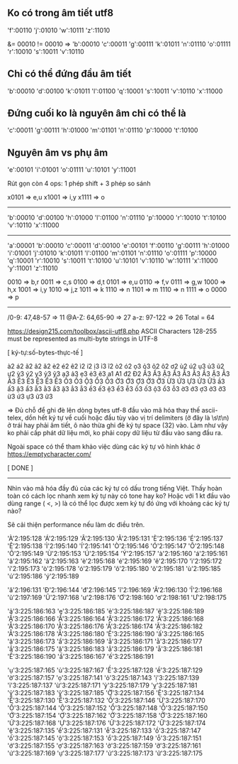 ## Ko có trong âm tiết utf8

'f':00110
'j':01010
'w':10111
'z':11010

&=  00010 != 00010
=>
'b':00010
'c':00011
'g':00111
'k':01011
'n':01110
'o':01111
'r':10010
's':10011
'v':10110

## Chỉ có thể đứng đầu âm tiết

'b':00010
'd':00100
'k':01011
'l':01100
'q':10001
's':10011
'v':10110
'x':11000

## Đứng cuối ko là nguyên âm chỉ có thể là

'c':00011
'g':00111
'h':01000
'm':01101
'n':01110
'p':10000
't':10100

## Nguyên âm vs phụ âm
'e':00101
'i':01001
'o':01111
'u':10101
'y':11001

Rút gọn còn 4 ops: 1 phép shift + 3 phép so sánh

x0101 => e,u
x1001 => i,y
x1111 => o

- - -

'b':00010
'd':00100
'h':01000
'l':01100
'n':01110
'p':10000
'r':10010
't':10100
'v':10110
'x':11000

- - - 

'a':00001
'b':00010
'c':00011
'd':00100
'e':00101
'f':00110
'g':00111
'h':01000
'i':01001
'j':01010
'k':01011
'l':01100
'm':01101
'n':01110
'o':01111
'p':10000
'q':10001
'r':10010
's':10011
't':10100
'u':10101
'v':10110
'w':10111
'x':11000
'y':11001
'z':11010

0010 => b,r
0011 => c,s
0100 => d,t
0101 => e,u
0110 => f,v
0111 => g,w
1000 => h,x
1001 => i,y
1010 => j,z
1011 => k
1110 => n
1101 => m
1110 => n
1111 => o
0000 => p

- - -

/0-9: 47,48-57 => 11
@A-Z: 64,65-90 => 27
 a-z: 97-122   => 26
Total = 64


https://design215.com/toolbox/ascii-utf8.php
ASCII Characters 128-255 must be represented as multi-byte strings in UTF-8

[ ký-tự:số-bytes-thực-tế ]

à2 á2 ã2 â2 ă2 è2 é2 ê2 ì2 í2 ị3 ỉ3 ĩ2 ò2 ó2 ọ3 ỏ3 õ2 ô2 ơ2 ù2 ú2 ụ3 ủ3 ũ2 ư2 ỳ3 ý2 ỵ3 ỷ3 ỹ3 ạ3 ả3 ẹ3 ẻ3 ẽ3 a1 A1 đ2 Đ2 Ầ3 Ấ3 Ậ3 Ẩ3 Ẫ3 Ằ3 Ắ3 Ặ3 Ẳ3 Ẵ3 Ề3 Ế3 Ệ3 Ể3 Ễ3 Ồ3 Ố3 Ộ3 Ổ3 Ỗ3 Ờ3 Ớ3 Ợ3 Ở3 Ỡ3 Ừ3 Ứ3 Ự3 Ử3 Ữ3 ầ3 ấ3 ậ3 ẩ3 ẫ3 ằ3 ắ3 ặ3 ẳ3 ẵ3 ề3 ế3 ệ3 ể3 ễ3 ồ3 ố3 ộ3 ổ3 ỗ3 ờ3 ớ3 ợ3 ở3 ỡ3 ừ3 ứ3 ự3 ử3 ữ3

=> Đủ chỗ để ghi đè lên dòng bytes utf-8 đầu vào mã hóa thay thế ascii-telex, dồn hết ký tự về cuối hoặc đầu tùy vào vị trí delimiters (ở đây là \s\t\n) ở trái hay phải âm tiết, ô nào thừa ghi đè ký tự space (32) vào. Làm như vậy ko phải cấp phát dữ liệu mới, ko phải copy dữ liệu từ đầu vào sang đầu ra.

Ngoài space có thể tham khảo việc dùng các ký tự vô hình khác ở  https://emptycharacter.com/


[ DONE ]

- - -

Nhìn vào mã hóa đầy đủ của các ký tự có dấu trong tiếng Việt. Thấy hoàn toàn có cách lọc nhanh xem ký tự này có tone hay ko? Hoặc với 1 kt đầu vào dùng range ( <, >) là có thể lọc được xem ký tự đó ứng với khoảng các ký tự nào?

Sẽ cải thiện performance nếu làm dc điều trên.

'À'2:195:128 'Á'2:195:129 'Â'2:195:130 'Ã'2:195:131 'È'2:195:136 'É'2:195:137 
'Ê'2:195:138 'Ì'2:195:140 'Í'2:195:141 'Ò'2:195:146 'Ó'2:195:147 'Ô'2:195:148 
'Õ'2:195:149 'Ù'2:195:153 'Ú'2:195:154 'Ý'2:195:157 
'à'2:195:160 'á'2:195:161 'â'2:195:162 'ã'2:195:163 'è'2:195:168 'é'2:195:169
'ê'2:195:170 'ì'2:195:172 'í'2:195:173 'ò'2:195:178 'ó'2:195:179 'ô'2:195:180
'õ'2:195:181 'ù'2:195:185 'ú'2:195:186 'ý'2:195:189

'ă'2:196:131 'Đ'2:196:144 'đ'2:196:145 'ĩ'2:196:169 'Ă'2:196:130  'Ĩ'2:196:168 
'ũ'2:197:169 'Ũ'2:197:168
'ư'2:198:176 'Ơ'2:198:160 'ơ'2:198:161 'Ư'2:198:175


'ả'3:225:186:163 'ẹ'3:225:186:185 'ẻ'3:225:186:187 'ẽ'3:225:186:189 'Ầ'3:225:186:166
'Ấ'3:225:186:164 'Ậ'3:225:186:172 'Ẩ'3:225:186:168 'Ẫ'3:225:186:170 'Ằ'3:225:186:176
'Ắ'3:225:186:174 'Ặ'3:225:186:182 'Ẳ'3:225:186:178 'Ẵ'3:225:186:180 'Ế'3:225:186:190
'ấ'3:225:186:165 'ậ'3:225:186:173 'ẩ'3:225:186:169 'ẫ'3:225:186:171 'ằ'3:225:186:177
'ắ'3:225:186:175 'ặ'3:225:186:183 'ẳ'3:225:186:179 'ẵ'3:225:186:181
'Ế'3:225:186:190 'ầ'3:225:186:167 'ế'3:225:186:191

'ụ'3:225:187:165 'ủ'3:225:187:167 'Ề'3:225:187:128 'ề'3:225:187:129 'ờ'3:225:187:157
'ọ'3:225:187:141 'ỏ'3:225:187:143 'ị'3:225:187:139 'ỉ'3:225:187:137 'ừ'3:225:187:171
'ỳ'3:225:187:179 'ỵ'3:225:187:181 'ỷ'3:225:187:183 'ỹ'3:225:187:185 'Ờ'3:225:187:156
'Ệ'3:225:187:134 'Ể'3:225:187:130 'Ễ'3:225:187:132 'Ồ'3:225:187:146 'Ừ'3:225:187:170
'Ố'3:225:187:144 'Ộ'3:225:187:152 'Ổ'3:225:187:148 'Ỗ'3:225:187:150
'Ớ'3:225:187:154 'Ợ'3:225:187:162 'Ở'3:225:187:158 'Ỡ'3:225:187:160
'Ứ'3:225:187:168 'Ự'3:225:187:176 'Ử'3:225:187:172 'Ữ'3:225:187:174
'ệ'3:225:187:135 'ể'3:225:187:131 'ễ'3:225:187:133 'ồ'3:225:187:147
'ố'3:225:187:145 'ộ'3:225:187:153 'ổ'3:225:187:149 'ỗ'3:225:187:151
'ớ'3:225:187:155 'ợ'3:225:187:163 'ở'3:225:187:159 'ỡ'3:225:187:161
'ứ'3:225:187:169 'ự'3:225:187:177 'ử'3:225:187:173 'ữ'3:225:187:175